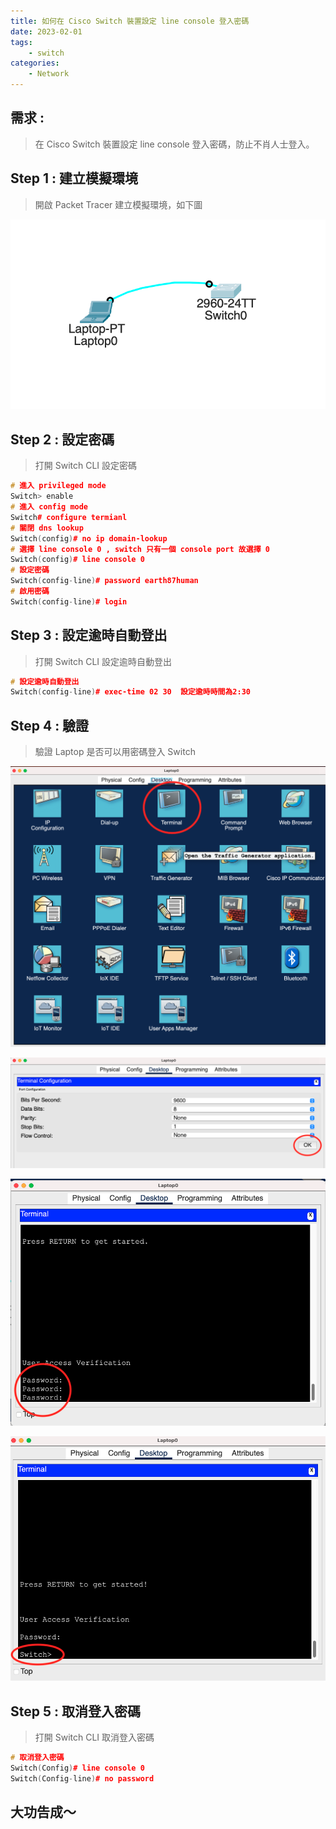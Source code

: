 ```yaml
---
title: 如何在 Cisco Switch 裝置設定 line console 登入密碼
date: 2023-02-01
tags: 
    - switch
categories:
    - Network
---
```


## 需求 : 

>  在 Cisco Switch 裝置設定 line console 登入密碼，防止不肖人士登入。

## Step 1  : 建立模擬環境

> 開啟 Packet Tracer 建立模擬環境，如下圖

![模擬環境](packet-tracer.png)

## Step 2  : 設定密碼

> 打開 Switch CLI 設定密碼

```c++
# 進入 privileged mode
Switch> enable
# 進入 config mode
Switch# configure termianl
# 關閉 dns lookup
Switch(config)# no ip domain-lookup
# 選擇 line console 0 , switch 只有一個 console port 故選擇 0
Switch(config)# line console 0
# 設定密碼
Switch(config-line)# password earth87human
# 啟用密碼
Switch(config-line)# login
```

## Step 3  : 設定逾時自動登出

> 打開 Switch CLI 設定逾時自動登出

```c++
# 設定逾時自動登出
Switch(config-line)# exec-time 02 30  設定逾時時間為2:30
```

## Step 4  : 驗證

> 驗證 Laptop 是否可以用密碼登入 Switch 

![選取 Terminal](step-4-1.png)

![按 OK](step-4-2.png)

![輸入密碼](step-4-3.png)

![成功連線](step-4-4.png)

## Step 5  : 取消登入密碼

> 打開 Switch CLI 取消登入密碼

```c++
# 取消登入密碼
Switch(Config)# line console 0
Switch(Config-line)# no password  
```

## 大功告成～